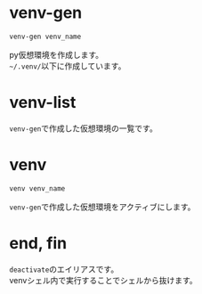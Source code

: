 # venv-gen
```bash
venv-gen venv_name
```  
py仮想環境を作成します。  
`~/.venv/`以下に作成しています。  

# venv-list
`venv-gen`で作成した仮想環境の一覧です。  

# venv
```bash
venv venv_name
```  
`venv-gen`で作成した仮想環境をアクティブにします。  


# end, fin
`deactivate`のエイリアスです。  
venvシェル内で実行することでシェルから抜けます。  
